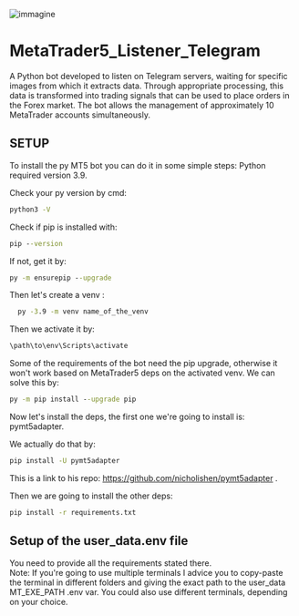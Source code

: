 ![immagine](https://github.com/boxxello/MetaTrader5-Listener-Telegram/assets/80829428/1856c43c-c111-48cc-8e8a-841ff0c96e00)
# MetaTrader5_Listener_Telegram


A Python bot developed to listen on Telegram servers, waiting for specific images from which it extracts data. Through appropriate processing, this data is transformed into trading signals that can be used to place orders in the Forex market. The bot allows the management of approximately 10 MetaTrader accounts simultaneously.
## SETUP

To install the py MT5 bot you can do it in some simple steps:
Python required version 3.9.

Check your py version by cmd:
```cmd
python3 -V
```


Check if pip is installed with:
```cmd
pip --version
```
If not, get it by:
```cmd
py -m ensurepip --upgrade
```

Then let's create a venv :

```cmd
  py -3.9 -m venv name_of_the_venv
```

Then we activate it by:
```cmd
\path\to\env\Scripts\activate
```
Some of the requirements of the bot need the pip upgrade,
otherwise it won't work based on MetaTrader5 deps on the
activated venv.
We can solve this by:
```cmd
py -m pip install --upgrade pip
```
Now let's install the deps, the first one we're going to install is: pymt5adapter.

We actually do that by:
```cmd
pip install -U pymt5adapter
```
This is a link to his repo: https://github.com/nicholishen/pymt5adapter .


Then we are going to install the other deps:
```cmd
pip install -r requirements.txt
```

## Setup of the user_data.env file
You need to provide all the requirements stated there.
<br>
Note:
If you're going to use multiple terminals I advice you to copy-paste the terminal in different folders and giving
the exact path to the user_data MT_EXE_PATH .env var.
You could also use different terminals, depending on your choice.

<br>
<br>

